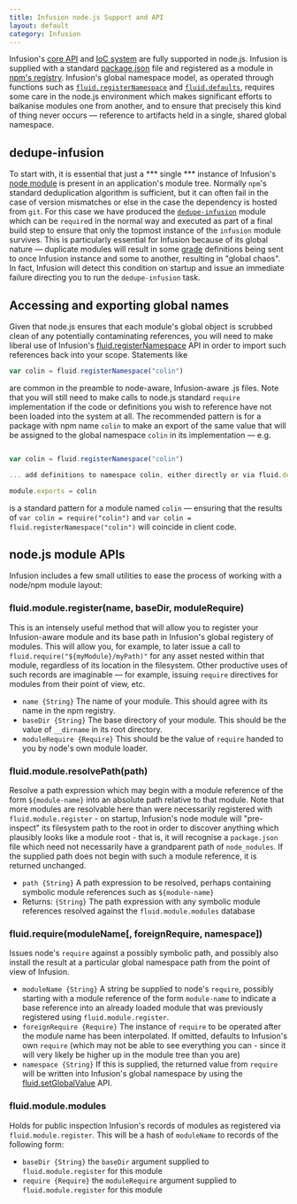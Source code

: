 ```yaml
---
title: Infusion node.js Support and API
layout: default
category: Infusion
---
```


Infusion's [core API](CoreAPI.md) and [IoC system](HowToUseInfusionIoC.md) are fully supported in node.js. Infusion is supplied with a 
standard [package.json](https://github.com/fluid-project/infusion/blob/master/package.json) file and registered as a module in [npm's registry](https://www.npmjs.com/package/infusion).
Infusion's global namespace model, as operated through functions such as [`fluid.registerNamespace`](CoreAPI.md#fluid-registernamespace-path-)
and [`fluid.defaults`](CoreAPI.md#fluid-defaults-gradename-options-), requires some care in the node.js environment which makes significant efforts to balkanise
modules one from another, and to ensure that precisely this kind of thing never occurs — reference to artifacts held
in a single, shared global namespace.

## dedupe-infusion

To start with, it is essential that just a *** single *** instance of Infusion's [node module](https://www.npmjs.com/package/infusion) is present in 
an application's module tree. Normally `npm`'s standard deduplication algorithm is sufficient, but it can often fail in the case of version mismatches
or else in the case the dependency is hosted from `git`. For this case we have produced the [`dedupe-infusion`](https://www.npmjs.com/package/dedupe-infusion) module
which can be `require`d in the normal way and executed as part of a final build step to ensure that only the topmost instance of the `infusion` module survives. This
is particularly essential for Infusion because of its global nature — duplicate modules will result in some [grade](ComponentGrades.md) definitions being sent to 
once Infusion instance and some to another, resulting in "global chaos". In fact, Infusion will detect this condition on startup and issue an immediate failure directing you
to run the `dedupe-infusion` task.

## Accessing and exporting global names

Given that node.js ensures that each module's global object is scrubbed clean of any potentially contaminating references, you will need to make liberal use of
Infusion's [fluid.registerNamespace](CoreAPI.md#fluid-registernamespace-path-) API in order to import such references back into your scope. Statements like

```javascript
var colin = fluid.registerNamespace("colin")
```

are common in the preamble to node-aware, Infusion-aware .js files. Note that you will still need to make calls to node.js standard `require` implementation if the
code or definitions you wish to reference have not been loaded into the system at all. The recommended pattern is for a package with npm name `colin` to make an
export of the same value that will be assigned to the global namespace `colin` in its implementation — e.g.

```javascript

var colin = fluid.registerNamespace("colin")

... add definitions to namespace colin, either directly or via fluid.defaults

module.exports = colin
```

is a standard pattern for a module named `colin` — ensuring that the results of `var colin = require("colin")` and `var colin = fluid.registerNamespace("colin")` 
will coincide in client code. 

## node.js module APIs

Infusion includes a few small utilities to ease the process of working with a node/npm module layout:

### fluid.module.register(name, baseDir, moduleRequire)

This is an intensely useful method that will allow you to register your Infusion-aware module and its base path in Infusion's global registery of modules.
This will allow you, for example, to later issue a call to `fluid.require("${myModule}/myPath)"` for any asset nested within that module, regardless of its location in 
the filesystem. Other productive uses of such records are imaginable — for example, issuing `require` directives for modules from their point of view, etc.

* `name {String}` The name of your module. This should agree with its name in the npm registry.
* `baseDir {String}` The base directory of your module. This should be the value of `__dirname` in its root directory.
* `moduleRequire {Require}` This should be the value of `require` handed to you by node's own module loader.

### fluid.module.resolvePath(path)

Resolve a path expression which may begin with a module reference of the form `${module-name}` into an absolute path relative to that module. Note that more
modules are resolvable here than were necessarily registered with `fluid.module.register` - on startup, Infusion's node module will "pre-inspect" its filesystem path
to the root in order to discover anything which plausibly looks like a module root - that is, it will recognise a `package.json` file which need not necessarily have a grandparent path of `node_nodules`. 
If the supplied path does not begin with such a module reference, it is returned unchanged.

* `path {String}` A path expression to be resolved, perhaps containing symbolic module references such as `${module-name}`
* Returns: `{String}` The path expression with any symbolic module references resolved against the `fluid.module.modules` database

### fluid.require(moduleName[, foreignRequire, namespace]) 

Issues node's `require` against a possibly symbolic path, and possibly also install the result at a particular global namespace path from the point of view of Infusion.

* `moduleName {String}` A string be supplied to node's `require`, possibly starting with a module reference of the form `module-name` to indicate a base reference into an already
 loaded module that was previously registered using `fluid.module.register`.
* `foreignRequire {Require}` The instance of `require` to be operated after the module name has been interpolated. If omitted, defaults to Infusion's own `require` (which may not be able to
see everything you can - since it will very likely be higher up in the module tree than you are)
* `namespace {String}` If this is supplied, the returned value from `require` will be written into Infusion's global namespace by using the [fluid.setGlobalValue](CoreAPI.md#fluid-setglobalvalue-path-value-) API.

### fluid.module.modules

Holds for public inspection Infusion's records of modules as registered via `fluid.module.register`. This will be a hash of `moduleName` to records of the following form:

* `baseDir {String}` the `baseDir` argument supplied to `fluid.module.register` for this module
* `require {Require}` the `moduleRequire` argument supplied to `fluid.module.register` for this module


 